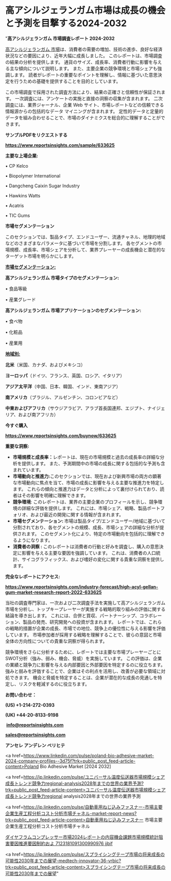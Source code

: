 # 高アシルジェランガム市場は成長の機会と予測を目撃する2024-2032

"<strong>高アシルジェランガム 市場調査レポート 2024-2032</strong>

<a href=https://www.reportsinsights.com/sample/633625>高アシルジェランガム 市場</a>は、消費者の需要の増加、技術の進歩、良好な経済状況などの要因により、近年大幅に成長しました。 このレポートは、市場調査の結果の分析を提供します。 通貨のサイズ、成長率、消費者行動に影響を与える主な傾向について説明します。 また、主要企業の競争環境と市場シェアも強調します。 読者がレポートの重要なポイントを理解し、情報に基づいた意思決定を行うための基礎を提供することを目的としています。

この市場調査で採用された調査方法により、結果の正確さと信頼性が保証されます。 一次調査には、アンケートの実施と直接の洞察の収集が含まれます。 二次調査には、業界ジャーナル、企業 Web サイト、市場レポートなどの信頼できる情報源からの包括的なデータ マイニングが含まれます。 定性的データと定量的データを組み合わせることで、市場のダイナミクスを総合的に理解することができます。

<strong><b>サンプルPDFをリクエストする</b></strong>

<a href=https://www.reportsinsights.com/sample/633625><strong><u>https://www.reportsinsights.com/sample/633625</u></strong></a>

<strong>主要な上場企業:</strong>

• CP Kelco

• Biopolymer International

• Dangcheng Caixin Sugar Industry

• Hawkins Watts

• Acatris

• TIC Gums

<strong>市場セグメンテーション</strong>

このセクションでは、製品タイプ、エンドユーザー、流通チャネル、地理的地域などのさまざまなパラメータに基づいて市場を分割します。 各セグメントの市場規模、成長率、市場シェアを分析して、業界プレーヤーの成長機会と潜在的なターゲット市場を明らかにします。

<strong><u>市場セグメンテーション</u></strong><strong><u>:</u></strong>

<strong>高アシルジェランガム 市場タイプのセグメンテーション:</strong>

• 食品等級

• 産業グレード

<strong>高アシルジェランガム 市場アプリケーションのセグメンテーション:</strong>

• 食べ物

• 化粧品

• 産業用

<strong><u>地域別</u></strong><strong><u>:</u></strong>

<strong>北米</strong>（米国、カナダ、およびメキシコ）

<strong>ヨーロッパ</strong>（ドイツ、フランス、英国、ロシア、イタリア）

<strong>アジア太平洋</strong>（中国、日本、韓国、インド、東南アジア）

<strong>南アメリカ</strong>（ブラジル、アルゼンチン、コロンビアなど）

<strong>中東およびアフリカ</strong>（サウジアラビア、アラブ首長国連邦、エジプト、ナイジェリア、および南アフリカ）

<strong>今すぐ購入</strong>

<a href=https://www.reportsinsights.com/buynow/633625><strong><u>https://www.reportsinsights.com/buynow/633625</u></strong></a>

<strong>重要な洞察:</strong>
<ul>
  <li><strong>市場規模と成長率：</strong>レポートは、現在の市場規模と過去の成長率の詳細な分析を提供します。 また、予測期間中の市場の成長に関する包括的な予測も含まれています。</li>
  <li><strong>市場動向と推進力:</strong>このセクションでは、現在および新興市場の両方の顕著な市場動向に焦点を当て、市場の成長に影響を与える主要な推進力を特定します。 これらの傾向と推進力はデータと分析によって裏付けられており、読者はその影響を明確に理解できます。</li>
  <li><strong>競争環境</strong>: このレポートは、業界の主要企業のプロフィールを示し、競争環境の詳細な評価を提供します。 これには、市場シェア、戦略、製品ポートフォリオ、および最近の開発に関する情報が含まれます。</li>
  <li><strong>市場セグメンテーション: </strong>市場は製品タイプ/エンドユーザー/地域に基づいて分割されており、各セグメントの規模、成長、市場シェアの詳細な分析が提供されます。 このセグメント化により、特定の市場動向を包括的に理解できるようになります。</li>
  <li><strong>消費者の洞察 : </strong>このレポートは消費者の行動と好みを調査し、購入の意思決定に影響を与える主要な要因を強調しています。 これは、消費者の人口統計、サイコグラフィックス、および嗜好の変化に関する貴重な洞察を提供します。</li>
</ul>
<strong>完全なレポートにアクセス:</strong>

<a href=https://www.reportsinsights.com/industry-forecast/high-acyl-gellan-gum-market-research-report-2022-633625><strong><u><b>https://www.reportsinsights.com/industry-forecast/high-acyl-gellan-gum-market-research-report-2022-633625</b></u></strong></a>

当社の調査専門家は、一次および二次調査手法を実施して高アシルジェランガム市場を分析し、トップキープレーヤーが実施する戦略的取り組みの評価に関する結論を導き出します。 これには、合併と買収、パートナーシップ、コラボレーション、製品の発売、研究開発への投資が含まれます。 レポートでは、これらの戦略的措置が企業の成長、市場での地位、競争上の優位性に与える影響を評価しています。 市場参加者が採用する戦略を理解することで、彼らの意図と市場全体の方向性についての貴重な洞察が得られます。

競争環境をさらに分析するために、レポートでは主要な市場プレーヤーごとにSWOT分析（強み、弱み、機会、脅威）を実施しています。 この評価は、企業の業績と競争力に影響を与える内部要因と外部要因を特定するのに役立ちます。 強みと弱みを評価することで、企業はその利点を活用し、改善が必要な領域に対処できます。 機会と脅威を特定することは、企業が潜在的な成長の見通しを特定し、リスクを軽減するのに役立ちます。

<strong>お問い合わせ：</strong>

<strong>(US) +1-214-272-0393</strong>

<strong>(UK) +44-20-8133-9198</strong>

<strong> </strong><a href=info@reportsinsights.com><strong><u>info@reportsinsights.com</u></strong></a>

<a href=sales@reportsinsights.com><strong><u>sales@reportsinsights.com</u></strong></a>

<strong>アンセレ アンデレン ベリヒテ</strong>

<a href=https://www.linkedin.com/pulse/poland-bio-adhesive-market-2024-company-profiles--3d75f?trk=public_post_feed-article-content>Poland Bio Adhesive Market [2024 2032]</a>

<a href=https://jp.linkedin.com/pulse/ユニバーサル温度伝送器市場規模シェア成長トレンド競争力regional-analysis2028年までの世界の業界予測?trk=public_post_feed-article-content>ユニバーサル温度伝送器市場規模シェア成長トレンド競争力regional analysis2028年までの世界の業界予測</a>

<a href=https://jp.linkedin.com/pulse/自動車用ねじ込みファスナー-市場主要企業生産工程分析コスト分析市場チャネル-market-report-news?trk=public_post_feed-article-content>自動車用ねじ込みファスナー 市場主要企業生産工程分析コスト分析市場チャネル</a>

<a href=https://www.linkedin.com/pulse/ダイヤフラムコンプレッサー市場2024レポートの内容機会課題市場規模統計阻害要因推進要因制約およ-7123181091300990976-jjbif/>ダイヤフラムコンプレッサー市場2024レポートの内容機会課題市場規模統計阻害要因推進要因制約およ 7123181091300990976 jjbif</a>

<a href=https://jp.linkedin.com/pulse/スプライシングテープ市場の将来成長の可能性2030年までの展望-medtech-innovator-36-vrbic?trk=public_post_feed-article-content>スプライシングテープ市場の将来成長の可能性2030年までの展望</a>"
